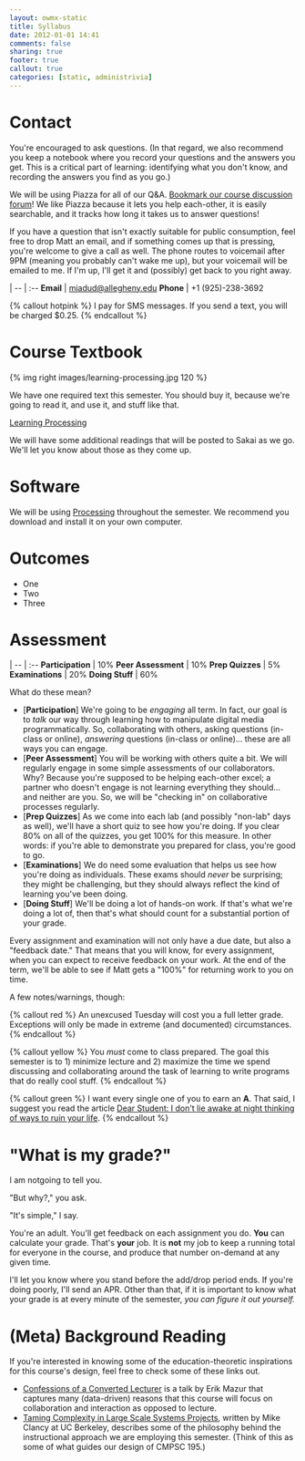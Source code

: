 ```yaml
---
layout: owmx-static
title: Syllabus
date: 2012-01-01 14:41
comments: false
sharing: true
footer: true
callout: true
categories: [static, administrivia]
---
```


# Contact

You're encouraged to ask questions. (In that regard, we also recommend you keep a notebook where you record your questions and the answers you get. This is a critical part of learning: identifying what you don't know, and recording the answers you find as you go.) 

We will be using Piazza for all of our Q&A. [Bookmark our course discussion forum](http://piazza.com/class#spring2012/cmpsc195)! We like Piazza because it lets you help each-other, it is easily searchable, and it tracks how long it takes us to answer questions!

If you have a question that isn't exactly suitable for public consumption, feel free to drop Matt an email, and if something comes up that is pressing, you're welcome to give a call as well. The phone routes to voicemail after 9PM (meaning you probably can't wake me up), but your voicemail will be emailed to me. If I'm up, I'll get it and (possibly) get back to you right away.

 | 
-- | :--
**Email** | mjadud@allegheny.edu 
**Phone** | +1 (925)-238-3692

{% callout hotpink %}
I pay for SMS messages. If you send a text, you will be charged $0.25.
{% endcallout %}

# Course Textbook
{% img right images/learning-processing.jpg 120 %}

We have one required text this semester. You should buy it, because we're going to read it, and use it, and stuff like that.

[Learning Processing](http://www.learningprocessing.com/buy-the-book/)

We will have some additional readings that will be posted to Sakai as we go. We'll let you know about those as they come up.

# Software
We will be using [Processing](http://processing.org) throughout the semester. We recommend you download and install it on your own computer.

# Outcomes

* One
* Two
* Three

# Assessment

 | 
-- | :--
**Participation** | 10%
**Peer Assessment** | 10%
**Prep Quizzes** | 5%
**Examinations** | 20%
**Doing Stuff** | 60%

What do these mean?

* [**Participation**] We're going to be *engaging* all term. In fact, our goal is to *talk* our way through learning how to manipulate digital media programmatically. So, collaborating with others, asking questions (in-class or online), *answering* questions (in-class or online)... these are all ways you can engage. 
* [**Peer Assessment**] You will be working with others quite a bit. We will regularly engage in some simple assessments of our collaborators. Why? Because you're supposed to be helping each-other excel; a partner who doesn't engage is not learning everything they should... and neither are you. So, we will be "checking in" on collaborative processes regularly.
* [**Prep Quizzes**] As we come into each lab (and possibly "non-lab" days as well), we'll have a short quiz to see how you're doing. If you clear 80% on all of the quizzes, you get 100% for this measure. In other words: if you're able to demonstrate you prepared for class, you're good to go. 
* [**Examinations**] We do need some evaluation that helps us see how you're doing as individuals. These exams should *never* be surprising; they might be challenging, but they should always reflect the kind of learning you've been doing.
* [**Doing Stuff**] We'll be doing a lot of hands-on work. If that's what we're doing a lot of, then that's what should count for a substantial portion of your grade.

Every assignment and examination will not only have a due date, but also a "feedback date." That means that you will know, for every assignment, when you can expect to receive feedback on your work. At the end of the term, we'll be able to see if Matt gets a "100%" for returning work to you on time.

A few notes/warnings, though:

{% callout red %}
An unexcused Tuesday will cost you a full letter grade. Exceptions will only be made in extreme (and documented) circumstances.
{% endcallout %}

{% callout yellow %}
You <em>must</em> come to class prepared. The goal this semester is to 1) minimize lecture and 2) maximize the time we spend discussing and collaborating around the task of learning to write programs that do really cool stuff.
{% endcallout %}

{% callout green %}
I want every single one of you to earn an <strong>A</strong>. That said, I suggest you read the article <a href="http://www.forbes.com/sites/artcarden/2012/01/12/dear-student-i-dont-lie-awake-at-night-thinking-of-ways-to-ruin-your-life/">Dear Student: I don't lie awake at night thinking of ways to ruin your life</a>.
{% endcallout %}

# "What is my grade?"

I am notgoing to tell you.

"But why?," you ask. 

"It's simple," I say.

You're an adult. You'll get feedback on each assignment you do. **You** can calculate your grade. That's **your** job. It is **not** my job to keep a running total for everyone in the course, and produce that number on-demand at any given time.

I'll let you know where you stand before the add/drop period ends. If you're doing poorly, I'll send an APR. Other than that, if it is important to know what your grade is at every minute of the semester, *you can figure it out yourself.*

# (Meta) Background Reading

If you're interested in knowing some of the education-theoretic inspirations for this course's design, feel free to check some of these links out.

* [Confessions of a Converted Lecturer](http://www.youtube.com/watch?v=WwslBPj8GgI) is a talk by Erik Mazur that captures many (data-driven) reasons that this course will focus on collaboration and interaction as opposed to lecture.
* [Taming Complexity in Large Scale Systems Projects](http://www.cs.berkeley.edu/~clancy/ucwise/fecs07_lab_centric_2col.pdf), written by Mike Clancy at UC Berkeley, describes some of the philosophy behind the instructional approach we are employing this semester. (Think of this as some of what guides our design of CMPSC 195.)

